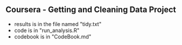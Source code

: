 ## Coursera - Getting and Cleaning Data Project
* results is in the file named "tidy.txt"
* code is in "run_analysis.R"
* codebook is in "CodeBook.md"
